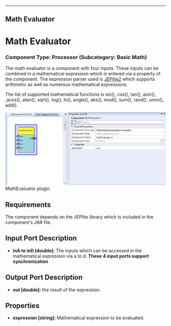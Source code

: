   
---
Math Evaluator
---

# Math Evaluator

### Component Type: Processor (Subcategory: Basic Math)

The math evaluator is a component with four inputs. These inputs can be combined in a mathematical expression which is entered via a property of the component. The expression parser used is [JEPlite2](http://sourceforge.net/projects/jeplite/) which supports arithmetic as well as numerous mathematical expressions.

The list of supported mathematical functions is sin(), cos(), tan(), asin(), ,acos(), atan(), sqrt(), log(), ln(), angle(), abs(), mod(), sum(), rand(), umin(), add().

![Screenshot: MathEvaluator plugin](img/MathEvaluator.jpg "Screenshot: MathEvaluator plugin")  
MathEvaluator plugin

## Requirements

The component depends on the JEPlite library which is included in the component's JAR file.

## Input Port Description

*   **inA to inD \[double\]:** The inputs which can be accessed in the mathematical expression via a to d. **These 4 input ports support synchronization**

## Output Port Description

*   **out \[double\]:** the result of the expression.

## Properties

*   **expression \[string\]:** Mathematical expression to be evaluated.